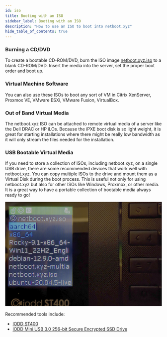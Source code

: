 ```yaml
---
id: iso
title: Booting with an ISO
sidebar_label: Booting with an ISO
description: "How to use an ISO to boot into netboot.xyz"
hide_table_of_contents: true
---
```


### Burning a CD/DVD

To create a bootable CD-ROM/DVD, burn the ISO image [netboot.xyz.iso](https://boot.netboot.xyz/ipxe/netboot.xyz.iso) to a blank CD-ROM/DVD.  Insert the media into the server, set the proper boot order and boot up.

### Virtual Machine Software

You can also use these ISOs to boot any sort of VM in Citrix XenServer, Proxmox VE, VMware ESXi, VMware Fusion, VirtualBox.

### Out of Band Virtual Media

The netboot.xyz ISO can be attached to remote virtual media of a server like the Dell DRAC or HP iLOs.  Because the iPXE boot disk is so light weight, it is great for starting installations where there might be really low bandwidth as it will only stream the files needed for the installation.

### USB Bootable Virtual Media

If you need to store a collection of ISOs, including netboot.xyz, on a single USB drive, there are some recommended devices that work well with netboot.xyz. You can copy multiple ISOs to the drive and mount them as a Virtual Disk during the boot process. This is useful not only for using netboot.xyz but also for other ISOs like Windows, Proxmox, or other media. It is a great way to have a portable collection of bootable media always ready to go!

![iodd-st400.png](../../static/img/iodd-st400.png)

Recommended tools include:

* [IODD ST400](https://amzn.to/42vm2By)
* [IODD Mini USB 3.0 256-bit Secure Encrypted SSD Drive](https://amzn.to/4haXpOZ)
